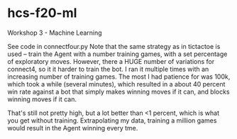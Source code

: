 # hcs-f20-ml
Workshop 3 - Machine Learning

See code in connectfour.py
Note that the same strategy as in tictactoe is used – train the Agent with a number training games, with a set percentage of exploratory moves. However, there a HUGE number of variations for connect4, so it it harder to train the bot. I ran it multiple times with an increasing number of training games. The most I had patience for was 100k, which took a while (several minutes), which resulted in a about 40 percent win rate against a bot that simply makes winning moves if it can, and blocks winning moves if it can. 

That's still not pretty high, but a lot better than <1 percent, which is what you get without training. Extrapolating my data, training a million games would result in the Agent winning every tme. 
